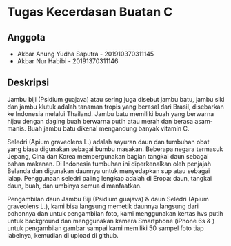 # Tugas Kecerdasan Buatan C

## Anggota
- Akbar Anung Yudha Saputra - 201910370311145
- Akbar Nur Habibi - 20191370311146

## Deskripsi

Jambu biji (Psidium guajava) atau sering juga disebut jambu batu, jambu siki dan jambu klutuk adalah tanaman tropis yang berasal dari Brasil, disebarkan ke Indonesia melalui Thailand. Jambu batu memiliki buah yang berwarna hijau dengan daging buah berwarna putih atau merah dan berasa asam-manis. Buah jambu batu dikenal mengandung banyak vitamin C.

Seledri (Apium graveolens L.) adalah sayuran daun dan tumbuhan obat yang biasa digunakan sebagai bumbu masakan. Beberapa negara termasuk Jepang, Cina dan Korea mempergunakan bagian tangkai daun sebagai bahan makanan. Di Indonesia tumbuhan ini diperkenalkan oleh penjajah Belanda dan digunakan daunnya untuk menyedapkan sup atau sebagai lalap. Penggunaan seledri paling lengkap adalah di Eropa: daun, tangkai daun, buah, dan umbinya semua dimanfaatkan.

Pengambilan daun Jambu Biji (Psidium guajava) & daun Seledri (Apium graveolens L.), kami bisa langsung memetik daunnya langsung dari pohonnya dan untuk pengambilan foto, kami menggunakan kertas hvs putih untuk background dan menggunakan kamera Smartphone (iPhone 6s & ) untuk pengambilan gambar sampai kami memiliki 50 sampel foto tiap labelnya, kemudian di upload di github. 
